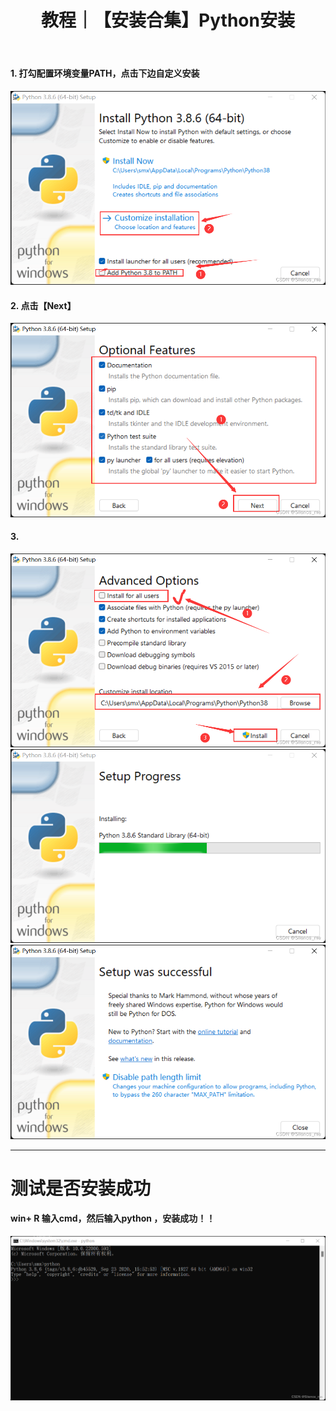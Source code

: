 ﻿---
layout: post
title: 教程｜【安装合集】Python安装
categories: [教程]
description: 【安装合集】Python安装
keywords: 教程
mermaid: false
sequence: false
flow: false
mathjax: false
mindmap: false
mindmap2: false
---

#### 1. 打勾配置环境变量PATH，点击下边自定义安装
![Alt Text](/images/posts/dc41ad14ddad4570aebd115b71cf95d8.png)
#### 2. 点击【Next】
![Alt Text](/images/posts/beaa302541dc4f1bb2224b875a000cc6.png)
#### 3. 
![Alt Text](/images/posts/5450d09f2aae41f49f7d514bbb236be6.png)
![Alt Text](/images/posts/40a9ab2230be459bb5d686df166dbabe.png)
![Alt Text](/images/posts/1b3b73417eca424c9d9f486f60607f8e.png)

---
# 测试是否安装成功
#### win+ R 输入cmd，然后输入python ，安装成功！！
![Alt Text](/images/posts/fc5a28212f454a228d622e20c6909078.png)


